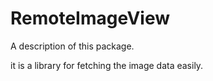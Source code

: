 # RemoteImageView

A description of this package.

it is a library for fetching the image data easily.
